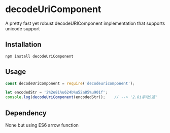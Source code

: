 decodeUriComponent
==========

A pretty fast yet robust decodeURIComponent implementation that supports unicode support
## Installation

```
npm install decodeUriComponent
```

## Usage
```javascript
const decodeUriComponent = require('decodeuricomponent');

let encodedStr = '2%2e8i%u624b%u52a85%u901f';
console.log(decodeUriComponent(encodedStr));	// --> '2.8i手动5速'
```


Dependency
---------------
None but using ES6 arrow function
